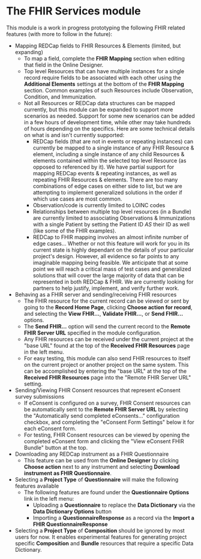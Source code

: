 # The FHIR Services module

This module is a work in progress prototyping the following FHIR related features (with more to follow in the future):

* Mapping REDCap fields to FHIR Resources & Elements (limited, but expanding)
  * To map a field, complete the **FHIR Mapping** section when editing that field in the Online Designer.
  * Top level Resources that can have multiple instances for a single record require fields to be associated with each other using the **Additional Elements** settings at the bottom of the **FHIR Mapping** section.  Common examples of such Resources include Observation, Condition, and Immunization.
  * Not all Resources or REDCap data structures can be mapped currently, but this module can be expanded to support more scenarios as needed.  Support for some new scenarios can be added in a few hours of development time, while other may take hundreds of hours depending on the specifics.  Here are some technical details on what is and isn't currently supported:
    * REDCap fields (that are not in events or repeating instances) can currently be mapped to a single instance of any FHIR Resource & element, including a single instance of any child Resources & elements contained within the selected top level Resource (as opposed to referenced by it).  We have partial support for mapping REDCap events & repeating instances, as well as repeating FHIR Resources & elements.  There are too many combinations of edge cases on either side to list, but we are attempting to implement generalized solutions in the order if which use cases are most common.
    * Observation/code is currently limited to LOINC codes
    * Relationships between multiple top level resources (in a Bundle) are currently limited to associating Observations & Immunizations with a single Patient by setting the Patient ID *AS* their ID as well (like some of the FHIR examples).
    * REDCap to FHIR mapping involves an almost infinite number of edge cases... Whether or not this feature will work for you in its current state is highly dependant on the details of your particular project's design.  However, all evidence so far points to any imaginable mapping being feasible.  We anticipate that at some point we will reach a critical mass of test cases and generalized solutions that will cover the large majority of data that can be represented in both REDCap & FHIR.  We are currently looking for partners to help justify, implement, and verify further work.
* Behaving as a FHIR server and sending/receiving FHIR resources
  * The FHIR resource for the current record can be viewed or sent by going to the **Record Home Page**, clicking **Choose action for record**, and selecting the **View FHIR...**, **Validate FHIR...**, or **Send FHIR...** options.
  * The **Send FHIR...** option will send the current record to the **Remote FHIR Server URL** specified in the module configuration.
  * Any FHIR resources can be received under the current project at the "base URL" found at the top of the **Received FHIR Resources** page in the left menu.
  * For easy testing, this module can also send FHIR resources to itself on the current project or another project on the same system.  This can be accomplished by entering the "base URL" at the top of the **Received FHIR Resources** page into the "Remote FHIR Server URL" setting.
* Sending/Viewing FHIR Consent resources that represent eConsent survey submissions
  * If eConsent is configured on a survey, FHIR Consent resources can be automatically sent to the **Remote FHIR Server URL** by selecting the "Automatically send completed eConsents..." configuration checkbox, and completing the "eConsent Form Settings" below it for each eConsent form.
  * For testing, FHIR Consent resources can be viewed by opening the completed eConsent form and clicking the "View eConsent FHIR Bundle" button at the top.
* Downloading any REDCap instrument as a FHIR Questionnaire
  * This feature can be used from the **Online Designer** by clicking **Choose action** next to any instrument and selecting **Download instrument as FHIR Questionnaire**.
* Selecting a **Project Type** of **Questionnaire** will make the following features available
  * The following features are found under the **Questionnaire Options** link in the left menu:
    * Uploading a **Questionnaire** to replace the **Data Dictionary** via the **Data Dictionary Options** button
    * Importing a **QuestionnaireResponse** as a record via the **Import a FHIR QuestionnaireResponse**
* Selecting a **Project Type** of **Composition** should be ignored by most users for now.  It enables experimental features for generating project specific **Composition** and **Bundle** resources that require a specific Data Dictionary.